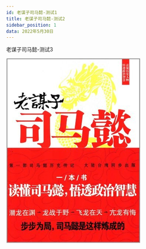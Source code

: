 ```yaml
---
id: 老谋子司马懿-测试1
title: 老谋子司马懿-测试2
sidebar_position: 1
data: 2022年5月30日
---
```

老谋子司马懿-测试3

![1681656345718](image/老谋子司马懿/1681656345718.png)
